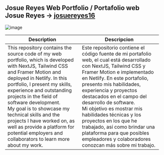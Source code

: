 
## Josue Reyes Web Portfolio / Portafolio web Josue Reyes → [josuereyes16](https://github.com/josuereyes16)

![image](https://github.com/user-attachments/assets/53b6a6e0-93a0-4792-b36c-2480bd1ed3f3)


| Description | Descripcion |
|---------|---------|
| This repository contains the source code of my web portfolio, which is developed with NextJS, Tailwind CSS and Framer Motion and deployed in Netlify. In this portfolio, I present my skills, experience and outstanding projects in the field of software development. <br>  My goal is to showcase my technical skills and the projects I have worked on, as well as provide a platform for potential employers and collaborators to learn more about my work.| Este repositorio contiene el código fuente de mi portafolio web, el cual está desarrollado con NextJS, Tailwind CSS y Framer Motion e implementado en Netlify. En este portafolio, presento mis habilidades, experiencia y proyectos destacados en el campo del desarrollo de software. <br>  Mi objetivo es mostrar mis habilidades técnicas y los proyectos en los que he trabajado, así como brindar una plataforma para que posibles empleadores y colaboradores conozcan más sobre mi trabajo.|



